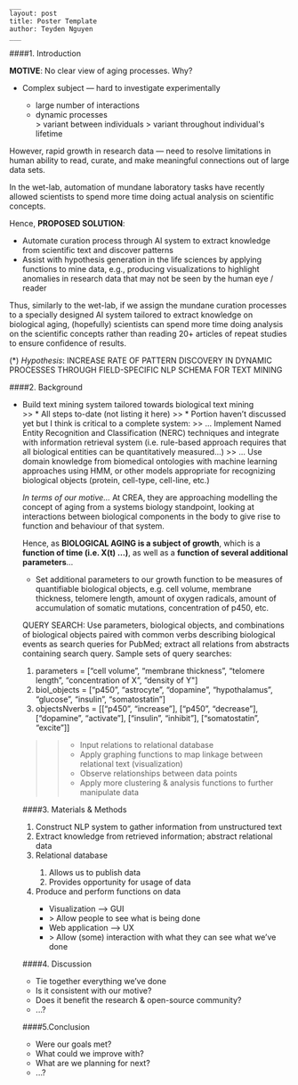 

```
___
layout: post
title: Poster Template
author: Teyden Nguyen
___
```


####1. Introduction 

**MOTIVE**:  No clear view of aging processes. Why?
<ul>
<li>Complex subject — hard to investigate experimentally</li>
<ul><li>large number of interactions</li>
		<li>dynamic processes</li>
			> variant between individuals
			> variant throughout individual's lifetime
</ul></ul>

However, rapid growth in research data — need to resolve limitations in human ability to read, curate, and make meaningful connections out of large data sets. 

In the wet-lab, automation of mundane laboratory tasks have recently allowed scientists to spend more time doing actual analysis on scientific concepts. 

Hence, **PROPOSED SOLUTION**:  
<ul>
<li>Automate curation process through AI system to extract knowledge from scientific text and discover patterns</li>
<li>Assist with hypothesis generation in the life sciences by applying functions to mine data, e.g., producing visualizations to highlight anomalies in research data that may not be seen by the human eye / reader</li></ul>

Thus, similarly to the wet-lab, if we assign the mundane curation processes to a specially designed AI system tailored to extract knowledge on biological aging, (hopefully) scientists can spend more time doing analysis on the scientific concepts rather than reading 20+ articles of repeat studies to ensure confidence of results. 


(*) *Hypothesis*: INCREASE RATE OF PATTERN DISCOVERY IN DYNAMIC PROCESSES THROUGH FIELD-SPECIFIC NLP SCHEMA FOR TEXT MINING

####2. Background
<ul>
<li>Build text mining system tailored towards biological text mining</li> 
>> * All steps to-date (not listing it here)  
>> * Portion haven’t discussed yet but I think is critical to a  complete system:
>> ... Implement Named Entity Recognition and Classification (NERC) techniques and integrate with information retrieval system (i.e. rule-based approach requires that all biological entities can be quantitatively measured...)
>> ... Use domain knowledge from biomedical ontologies with machine learning approaches using HMM, or other models appropriate for recognizing biological objects (protein, cell-type, cell-line, etc.)

*In terms of our motive…*
At CREA, they are approaching modelling the concept of aging from a systems biology standpoint, looking at interactions between biological components in the body to give rise to function and behaviour of that system.

Hence, as **BIOLOGICAL AGING is a subject of growth**, which is a **function of time (i.e. X(t) …)**, as well as a **function of several additional parameters**… 
<ul>
<li>Set additional parameters to our growth function to be measures of quantifiable biological objects, e.g. cell volume, membrane thickness, telomere length, amount of oxygen radicals, amount of accumulation of somatic mutations, concentration of p450, etc.</li></ul>

QUERY SEARCH: Use parameters, biological objects, and combinations of biological objects paired with common verbs describing biological events as search queries for PubMed; extract all relations from abstracts containing search query. Sample sets of query searches:

<ol>
<li>parameters = [“cell volume”, “membrane thickness”, “telomere length”, “concentration of X”, “density of Y"]</li>
<li>biol_objects = [“p450”, “astrocyte”, “dopamine”, “hypothalamus”, “glucose”, “insulin”, “somatostatin”]</li>
<li>objectsNverbs = [[“p450”, “increase”], [“p450”, “decrease”], [“dopamine”, “activate”], [“insulin”, “inhibit”], [“somatostatin”, “excite”]]</li>
</ol>

>> * Input relations to relational database 
>> * Apply graphing functions to map linkage between relational text (visualization)
>> * Observe relationships between data points
>> * Apply more clustering & analysis functions to further manipulate data


####3. Materials & Methods
<ol>
<li>Construct NLP system to gather information from unstructured text</li>
<li>Extract knowledge from retrieved information; abstract relational data</li>
<li>Relational database</li>
<ol> 
<li>Allows us to publish data</li>
<li>Provides opportunity for usage of data</li>
</ol>
<li>Produce and perform functions on data</li>
<ul>
<li>Visualization --> GUI</li>
<li> > Allow people to see what is being done</li>
<li>Web application --> UX</li>
<li> > Allow (some) interaction with what they can see what we’ve done</li>
</ul>
</ol>

####4. Discussion
* Tie together everything we’ve done
* Is it consistent with our motive? 
* Does it benefit the research & open-source community? 
* ...?


####5.Conclusion
* Were our goals met? 
* What could we improve with? 
* What are we planning for next?
* ...?

